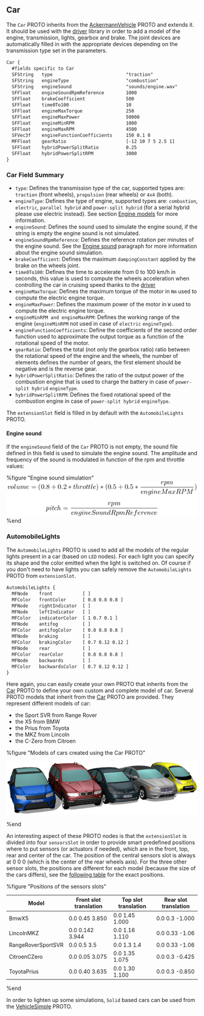 ## Car

The `Car` PROTO inherits from the [AckermannVehicle](ackermannvehicle.md) PROTO
and extends it. It should be used with the [driver](driver-library.md) library
in order to add a model of the engine, transmission, lights, gearbox and brake.
The joint devices are automatically filled in with the appropriate devices depending
on the transmission type set in the parameters.

```
Car {
  #fields specific to Car
  SFString   type                           "traction"
  SFString   engineType                     "combustion"
  SFString   engineSound                    "sounds/engine.wav"
  SFFloat    engineSoundRpmReference        1000
  SFFloat    brakeCoefficient               500
  SFFloat    time0To100                     10
  SFFloat    engineMaxTorque                250
  SFFloat    engineMaxPower                 50000
  SFFloat    engineMinRPM                   1000
  SFFloat    engineMaxRPM                   4500
  SFVec3f    engineFunctionCoefficients     150 0.1 0
  MFFloat    gearRatio                      [-12 10 7 5 2.5 1]
  SFFloat    hybridPowerSplitRatio          0.25
  SFFloat    hybridPowerSplitRPM            3000
}
```

### Car Field Summary

- `type`: Defines the transmission type of the car, supported types are:
`traction` (front wheels), `propulsion` (rear wheels) or `4x4` (both).
- `engineType`: Defines the type of engine, supported types are: `combustion`,
`electric`, `parallel hybrid` and `power-split hybrid` (for a serial hybrid
please use electric instead). See section [Engine
models](driver-library.md#engine-models) for more information.
- `engineSound`: Defines the sound used to simulate the engine sound, if the string is empty the engine sound is not simulated.
- `engineSoundRpmReference`: Defines the reference rotation per minutes of the engine sound. See the [Engine sound](#engine-sound) paragraph for more information about the engine sound simulation.
- `brakeCoefficient`: Defines the maximum `dampingConstant` applied by the brake
on the wheels joint.
- `time0To100`: Defines the time to accelerate from 0 to 100 km/h in seconds, this
value is used to compute the wheels acceleration when controlling the car in
cruising speed thanks to the [driver](driver-library.md)
- `engineMaxTorque`: Defines the maximum torque of the motor in `Nm` used to
compute the electric engine torque.
- `engineMaxPower`: Defines the maximum power of the motor in `W` used to compute
the electric engine torque.
- `engineMinRPM and engineMaxRPM`: Defines the working range of the engine
(`engineMinRPM` not used in case of `electric` `engineType`).
- `engineFunctionCoefficients`: Define the coefficients of the second order
function used to approximate the output torque as a function of the rotational
speed of the motor.
- `gearRatio`: Defines the total (not only the gearbox ratio) ratio between the
rotational speed of the engine and the wheels, the number of elements defines
the number of gears, the first element should be negative and is the reverse
gear.
- `hybridPowerSplitRatio`: Defines the ratio of the output power of the combustion
engine that is used to charge the battery in case of `power-split hybrid`
`engineType`.
- `hybridPowerSplitRPM`: Defines the fixed rotational speed of the combustion
engine in case of `power-split hybrid` `engineType`.

The `extensionSlot` field is filled in by default with the `AutomobileLights`
PROTO.

#### Engine sound

If the `engineSound` field of the `Car` PROTO is not empty, the sound file defined in this field is used to simulate the engine sound. The amplitude and frequency of the sound is modulated in function of the rpm and throttle values:

%figure "Engine sound simulation"
![engine_sound.png](images/engine_sound.png)
%end

### AutomobileLights

The `AutomobileLights` PROTO is used to add all the models of the regular lights
present in a car (based on `LED` nodes). For each light you can specify its
shape and the color emitted when the light is switched on. Of course if you
don't need to have lights you can safely remove the `AutomobileLights` PROTO
from `extensionSlot`.

```
AutomobileLights {
  MFNode    front           [ ]
  MFColor   frontColor      [ 0.8 0.8 0.8 ]
  MFNode    rightIndicator  [ ]
  MFNode    leftIndicator   [ ]
  MFColor   indicatorColor  [ 1 0.7 0.1 ]
  MFNode    antifog         [ ]
  MFColor   antifogColor    [ 0.8 0.8 0.8 ]
  MFNode    braking         [ ]
  MFColor   brakingColor    [ 0.7 0.12 0.12 ]
  MFNode    rear            [ ]
  MFColor   rearColor       [ 0.8 0.8 0.8 ]
  MFNode    backwards       [ ]
  MFColor   backwardsColor  [ 0.7 0.12 0.12 ]
}
```

Here again, you can easily create your own PROTO that inherits from the
[Car](#car) PROTO to define your own custom and complete model of car. Several
PROTO models that inherit from the [Car](#car) PROTO are provided. They
represent different models of car:

- the Sport SVR from Range Rover
- the X5 from BMW
- the Prius from Toyota
- the MKZ from Lincoln
- the C-Zero from Citroen

%figure "Models of cars created using the Car PROTO"

![cars.png](images/cars.png)

%end

An interesting aspect of these PROTO nodes is that the `extensionSlot` is
divided into four `sensorsSlot` in order to provide smart predefined positions
where to put sensors (or actuators if needed), which are in the front, top, rear
and center of the car. The position of the central sensors slot is always at 0 0
0 (which is the center of the rear wheels axis). For the three other sensor
slots, the positions are different for each model (because the size of the cars
differs), see the [following table](#slotpositions) for the exact positions.

%figure "Positions of the sensors slots"

| Model              | Front slot translation | Top slot translation | Rear slot translation |
| ------------------ | ---------------------- | -------------------- | --------------------- |
| BmwX5              | 0.0 0.45 3.850         | 0.0 1.45 1.000       | 0.0 0.3 -1.000        |
| LincolnMKZ         | 0.0 0.142 3.944        | 0.0 1.16 1.110       | 0.0 0.33 -1.06        |
| RangeRoverSportSVR | 0.0 0.5 3.5            | 0.0 1.3 1.4          | 0.0 0.33 -1.06        |
| CitroenCZero       | 0.0 0.05 3.075         | 0.0 1.35 1.075       | 0.0 0.3 -0.425        |
| ToyotaPrius        | 0.0 0.40 3.635         | 0.0 1.30 1.100       | 0.0 0.3 -0.850        |

%end

In order to lighten up some simulations, `Solid` based cars can be used from the [VehicleSimple](#vehicle-simple) PROTO.
